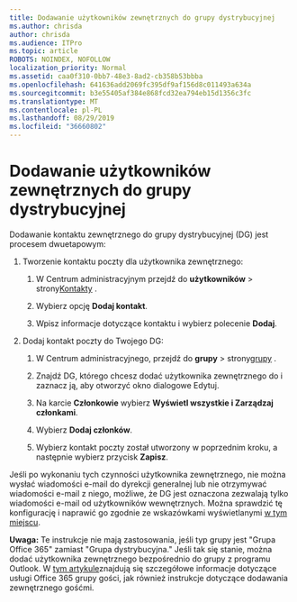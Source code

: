 ```yaml
---
title: Dodawanie użytkowników zewnętrznych do grupy dystrybucyjnej
ms.author: chrisda
author: chrisda
ms.audience: ITPro
ms.topic: article
ROBOTS: NOINDEX, NOFOLLOW
localization_priority: Normal
ms.assetid: caa0f310-0bb7-48e3-8ad2-cb358b53bbba
ms.openlocfilehash: 641636add2069fc395df9af156d8c011493a634a
ms.sourcegitcommit: b3e55405af384e868fcd32ea794eb15d1356c3fc
ms.translationtype: MT
ms.contentlocale: pl-PL
ms.lasthandoff: 08/29/2019
ms.locfileid: "36660802"
---
```

# <a name="add-external-users-to-a-distribution-group"></a>Dodawanie użytkowników zewnętrznych do grupy dystrybucyjnej

Dodawanie kontaktu zewnętrznego do grupy dystrybucyjnej (DG) jest procesem dwuetapowym:
  
1. Tworzenie kontaktu poczty dla użytkownika zewnętrznego:
    
    1. W Centrum administracyjnym przejdź do **użytkowników** > strony[Kontakty](https://admin.microsoft.com/adminportal/home#/Contact) . 
    
    2. Wybierz opcję **Dodaj kontakt**.
    
    3. Wpisz informacje dotyczące kontaktu i wybierz polecenie **Dodaj**.
    
2. Dodaj kontakt poczty do Twojego DG:
    
    1. W Centrum administracyjnego, przejdź do **grupy** > strony[grupy](https://admin.microsoft.com/adminportal/home#/groups) . 
    
    2. Znajdź DG, którego chcesz dodać użytkownika zewnętrznego do i zaznacz ją, aby otworzyć okno dialogowe Edytuj.
    
    3. Na karcie **Członkowie** wybierz **Wyświetl wszystkie i Zarządzaj członkami**. 
    
    4. Wybierz **Dodaj członków**.
    
    5. Wybierz kontakt poczty został utworzony w poprzednim kroku, a następnie wybierz przycisk **Zapisz**.
    
Jeśli po wykonaniu tych czynności użytkownika zewnętrznego, nie można wysłać wiadomości e-mail do dyrekcji generalnej lub nie otrzymywać wiadomości e-mail z niego, możliwe, że DG jest oznaczona zezwalają tylko wiadomości e-mail od użytkowników wewnętrznych. Można sprawdzić tę konfigurację i naprawić go zgodnie ze wskazówkami wyświetlanymi [w tym miejscu](https://support.office.com/article/Fix-email-delivery-issues-for-error-code-5-7-133-in-Office-365-991abc19-7756-438f-abcb-39f69b80f284.aspx).
  
 **Uwaga:** Te instrukcje nie mają zastosowania, jeśli typ grupy jest "Grupa Office 365" zamiast "Grupa dystrybucyjna." Jeśli tak się stanie, można dodać użytkownika zewnętrznego bezpośrednio do grupy z programu Outlook. W [tym artykule](https://support.office.com/article/Guest-access-in-Office-365-Groups-bfc7a840-868f-4fd6-a390-f347bf51aff6.aspx)znajdują się szczegółowe informacje dotyczące usługi Office 365 grupy gości, jak również instrukcje dotyczące dodawania zewnętrznego gośćmi.
  